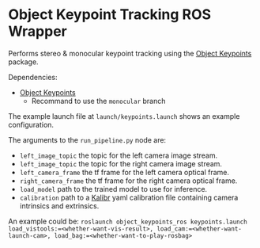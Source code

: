 
# Object Keypoint Tracking ROS Wrapper

Performs stereo & monocular keypoint tracking using the [Object Keypoints](https://github.com/ethz-asl/object_keypoints) package.

Dependencies:
- [Object Keypoints](https://github.com/ethz-asl/object_keypoints)
    -  Recommand to use the `monocular` branch 

The example launch file at `launch/keypoints.launch` shows an example configuration.

The arguments to the `run_pipeline.py` node are:
- `left_image_topic` the topic for the left camera image stream.
- `left_image_topic` the topic for the right camera image stream.
- `left_camera_frame` the tf frame for the left camera optical frame.
- `right_camera_frame` the tf frame for the right camera optical frame.
- `load_model` path to the trained model to use for inference.
- `calibration` path to a [Kalibr](https://github.com/ethz-asl/kalibr) yaml calibration file containing camera intrinsics and extrinsics.

An example could be: `roslaunch object_keypoints_ros keypoints.launch load_vistools:=<whether-want-vis-result>, load_cam:=<whether-want-launch-cam>, load_bag:=<whether-want-to-play-rosbag> `
